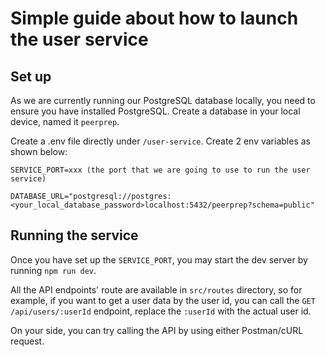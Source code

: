 # Simple guide about how to launch the user service

## Set up

As we are currently running our PostgreSQL database locally, you need to ensure you have installed PostgreSQL.
Create a database in your local device, named it `peerprep`. 

Create a .env file directly under `/user-service`. Create 2 env variables as shown below:
```
SERVICE_PORT=xxx (the port that we are going to use to run the user service)

DATABASE_URL="postgresql://postgres:<your_local_database_password>localhost:5432/peerprep?schema=public"
```

## Running the service

Once you have set up the `SERVICE_PORT`, you may start the dev server by running `npm run dev`.

All the API endpoints' route are available in `src/routes` directory, so for example, if you want to get a user data by the user id, you can call the `GET /api/users/:userId` endpoint, replace the `:userId` with the actual user id.

On your side, you can try calling the API by using either Postman/cURL request.
